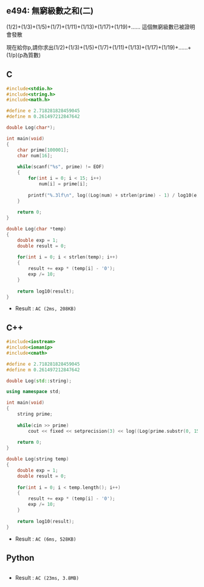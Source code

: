 ## e494: 無窮級數之和(二)

(1/2)+(1/3)+(1/5)+(1/7)+(1/11)+(1/13)+(1/17)+(1/19)+...... 這個無窮級數已被證明會發散

現在給你p,請你求出(1/2)+(1/3)+(1/5)+(1/7)+(1/11)+(1/13)+(1/17)+(1/19)+......+(1/p)(p為質數)

## C
```C
#include<stdio.h>
#include<string.h>
#include<math.h>

#define e 2.718281828459045
#define m 0.261497212847642

double Log(char*);

int main(void)
{
	char prime[100001];
	char num[16];
	
	while(scanf("%s", prime) != EOF)
	{
		for(int i = 0; i < 15; i++)
			num[i] = prime[i];
		
		printf("%.3lf\n", log((Log(num) + strlen(prime) - 1) / log10(e)) + m);
	}
	
	return 0;	
}

double Log(char *temp)
{
	double exp = 1;
	double result = 0;
	
	for(int i = 0; i < strlen(temp); i++)
	{
		result += exp * (temp[i] - '0');
		exp /= 10;
	}
	
	return log10(result);
}
```
 * Result : `AC (2ms, 208KB)`

## C++
```C++
#include<iostream>
#include<iomanip>
#include<cmath>

#define e 2.718281828459045
#define m 0.261497212847642

double Log(std::string);

using namespace std;

int main(void)
{
	string prime;
	
	while(cin >> prime)
		cout << fixed << setprecision(3) << log((Log(prime.substr(0, 15)) + prime.length() - 1) / log10(e)) + m << endl;
	
	return 0;
}

double Log(string temp)
{
	double exp = 1;
	double result = 0;
	
	for(int i = 0; i < temp.length(); i++)
	{
		result += exp * (temp[i] - '0');
		exp /= 10;
	}
	
	return log10(result);
}
```
 * Result : `AC (6ms, 528KB)`

## Python
```python

```
 * Result : `AC (23ms, 3.8MB)`
